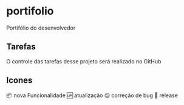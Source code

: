 # portifolio
Portifólio do desenvolvedor

## Tarefas

O controle das tarefas desse projeto será realizado no GitHub

## Icones

:package: nova Funcionalidade 
:up: atualização
:disappointed_relieved: correção de bug
:checkered_flag: release

